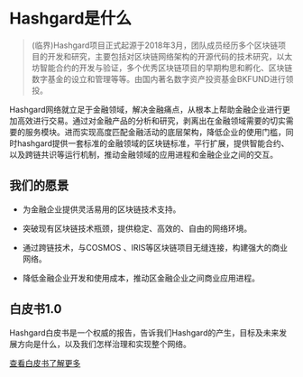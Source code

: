 # Hashgard是什么

> (临界)Hashgard项目正式起源于2018年3月，团队成员经历多个区块链项目的开发和研究，主要包括对区块链网络架构的开源代码的技术研究，以太坊智能合约的开发与验证，多个优秀区块链项目的早期构思和孵化、区块链数字基金的设立和管理等等。由国内著名数字资产投资基金BKFUND进行领投。



Hashgard网络就立足于金融领域，解决金融痛点，从根本上帮助金融企业进行更加高效进行交易。通过对金融产品的分析和研究，剥离出在金融领域需要的切实需要的服务模块。进而实现高度匹配金融活动的底层架构，降低企业的使用门槛，同时hashgard提供一套标准的金融领域的区块链标准，平行扩展，提供智能合约、以及跨链共识等运行机制，推动金融领域的应用进程和金融企业之间的交互。



## 我们的愿景

- 为金融企业提供灵活易用的区块链技术支持。

- 突破现有区块链技术瓶颈，提供稳定、高效的、自由的网络环境。

- 通过跨链技术，与COSMOS 、IRIS等区块链项目无缝连接，构建强大的商业网络。

- 降低金融企业开发和使用成本，推动区金融企业之间商业应用进程。

  

## 白皮书1.0

Hashgard白皮书是一个权威的报告，告诉我们Hashgard的产生，目标及未来发展方向是什么，以及我们怎样治理和实现整个网络。

[查看白皮书了解更多](https://github.com/hashgard/whitepaper/blob/master/%E7%99%BD%E7%9A%AE%E4%B9%A6.md)